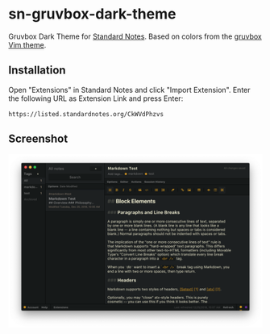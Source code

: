 # sn-gruvbox-dark-theme

Gruvbox Dark Theme for [Standard Notes](https://standardnotes.org/). Based on colors from the [gruvbox Vim theme](https://github.com/morhetz/gruvbox).

## Installation

Open "Extensions" in Standard Notes and click "Import Extension". Enter the following URL as Extension Link and press Enter:

```
https://listed.standardnotes.org/CkWVdPhzvs
```

## Screenshot

![Gruvbox Dark Theme for Standard Notes](preview.png)
